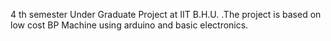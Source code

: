 4 th semester Under Graduate Project at IIT B.H.U. .The project is based on low cost BP Machine using arduino and basic electronics.
